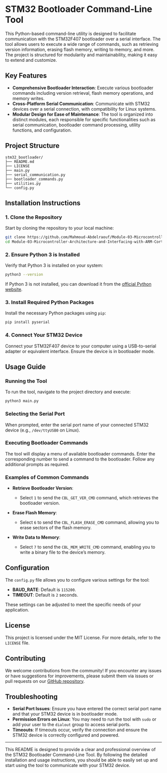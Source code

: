 # **STM32 Bootloader Command-Line Tool**

This Python-based command-line utility is designed to facilitate communication with the STM32F407 bootloader over a serial interface. The tool allows users to execute a wide range of commands, such as retrieving version information, erasing flash memory, writing to memory, and more. The project is structured for modularity and maintainability, making it easy to extend and customize.

## **Key Features**

- **Comprehensive Bootloader Interaction**: Execute various bootloader commands including version retrieval, flash memory operations, and memory writes.
- **Cross-Platform Serial Communication**: Communicate with STM32 devices over a serial connection, with compatibility for Linux systems.
- **Modular Design for Ease of Maintenance**: The tool is organized into distinct modules, each responsible for specific functionalities such as serial communication, bootloader command processing, utility functions, and configuration.

## **Project Structure**

```plaintext
stm32_bootloader/
├── README.md
├── LICENSE
├── main.py
├── serial_communication.py
├── bootloader_commands.py
├── utilities.py
└── config.py
```

## **Installation Instructions**

### **1. Clone the Repository**

Start by cloning the repository to your local machine:

```bash
git clone https://github.com/Mahmoud-Abdelraouf/Module-03-Microcontroller-Architecture-and-Interfacing-with-ARM-Cortex.git
cd Module-03-Microcontroller-Architecture-and-Interfacing-with-ARM-Cortex/COTS/STM32F103C8/APP/stm32_bootloader
```

### **2. Ensure Python 3 is Installed**

Verify that Python 3 is installed on your system:

```bash
python3 --version
```

If Python 3 is not installed, you can download it from the [official Python website](https://www.python.org/downloads/).

### **3. Install Required Python Packages**

Install the necessary Python packages using `pip`:

```bash
pip install pyserial
```

### **4. Connect Your STM32 Device**

Connect your STM32F407 device to your computer using a USB-to-serial adapter or equivalent interface. Ensure the device is in bootloader mode.

## **Usage Guide**

### **Running the Tool**

To run the tool, navigate to the project directory and execute:

```bash
python3 main.py
```

### **Selecting the Serial Port**

When prompted, enter the serial port name of your connected STM32 device (e.g., `/dev/ttyUSB0` on Linux).

### **Executing Bootloader Commands**

The tool will display a menu of available bootloader commands. Enter the corresponding number to send a command to the bootloader. Follow any additional prompts as required.

### **Examples of Common Commands**

- **Retrieve Bootloader Version**:
  - Select `1` to send the `CBL_GET_VER_CMD` command, which retrieves the bootloader version.

- **Erase Flash Memory**:
  - Select `6` to send the `CBL_FLASH_ERASE_CMD` command, allowing you to erase sectors of the flash memory.

- **Write Data to Memory**:
  - Select `7` to send the `CBL_MEM_WRITE_CMD` command, enabling you to write a binary file to the device’s memory.

## **Configuration**

The `config.py` file allows you to configure various settings for the tool:

- **BAUD_RATE**: Default is `115200`.
- **TIMEOUT**: Default is `2` seconds.

These settings can be adjusted to meet the specific needs of your application.

## **License**

This project is licensed under the MIT License. For more details, refer to the `LICENSE` file.

## **Contributing**

We welcome contributions from the community! If you encounter any issues or have suggestions for improvements, please submit them via issues or pull requests on our [GitHub repository](https://github.com/your-username/stm32_bootloader).

## **Troubleshooting**

- **Serial Port Issues**: Ensure you have entered the correct serial port name and that your STM32 device is in bootloader mode.
- **Permission Errors on Linux**: You may need to run the tool with `sudo` or add your user to the `dialout` group to access serial ports.
- **Timeouts**: If timeouts occur, verify the connection and ensure the STM32 device is correctly configured and powered.

---

This README is designed to provide a clear and professional overview of the STM32 Bootloader Command-Line Tool. By following the detailed installation and usage instructions, you should be able to easily set up and start using the tool to communicate with your STM32 device.


